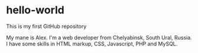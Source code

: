 # hello-world
This is my first GitHub repository

My mane is Alex. I'm a web  developer from Chelyabinsk, South Ural, Russia. I have some skills in HTML markup, CSS, Javascript, PHP and MySQL.
